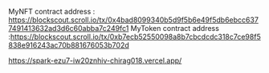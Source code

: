 
MyNFT contract address : https://blockscout.scroll.io/tx/0x4bad8099340b5d9f5b6e49f5db6ebcc6377491413632ad3d6c60abba7c249fc1
MyToken contract address :https://blockscout.scroll.io/tx/0xb7ecb52550098a8b7cbcdcdc318c7ce98f5838e916243ac70b881676053b702d

https://spark-ezu7-iw20znhiv-chirag018.vercel.app/
